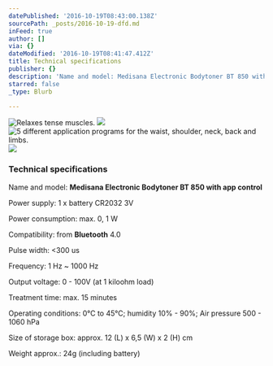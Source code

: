 ```yaml
---
datePublished: '2016-10-19T08:43:00.138Z'
sourcePath: _posts/2016-10-19-dfd.md
inFeed: true
author: []
via: {}
dateModified: '2016-10-19T08:41:47.412Z'
title: Technical specifications
publisher: {}
description: 'Name and model: Medisana Electronic Bodytoner BT 850 with app control'
starred: false
_type: Blurb

---
```

![Relaxes tense muscles.](https://the-grid-user-content.s3-us-west-2.amazonaws.com/449af4d9-1e45-494f-8895-b1026d31172e.jpg)
![](https://the-grid-user-content.s3-us-west-2.amazonaws.com/c886533e-06cb-4467-9fc2-b4e08df71a8f.jpg)
![5 different application programs for the waist, shoulder, neck, back and limbs.](https://the-grid-user-content.s3-us-west-2.amazonaws.com/7fa5b1db-80e3-439d-a6ab-966d9ac53d0c.jpg)
![](https://the-grid-user-content.s3-us-west-2.amazonaws.com/232c4a8f-ef1b-41ca-9474-3a72304fd501.jpg)

### **Technical specifications**

Name and model: **Medisana Electronic Bodytoner BT 850 with app control**

Power supply: 1 x battery CR2032 3V

Power consumption: max. 0, 1 W

Compatibility: from **Bluetooth** 4.0

Pulse width: <300 us

Frequency: 1 Hz ~ 1000 Hz

Output voltage: 0 - 100V (at 1 kiloohm load)

Treatment time: max. 15 minutes

Operating conditions: 0°C to 45°C; humidity 10% - 90%; Air pressure 500 - 1060 hPa

Size of storage box: approx. 12 (L) x 6,5 (W) x 2 (H) cm

Weight approx.: 24g (including battery)